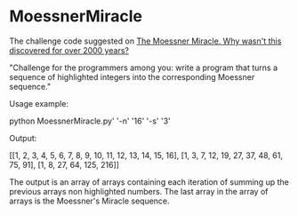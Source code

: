 # MoessnerMiracle
The challenge code suggested on [The Moessner Miracle. Why wasn't this discovered for over 2000 years?](https://www.youtube.com/watch?v=rGlpyFHfMgI )

"Challenge for the programmers among you: write a program that turns a sequence of highlighted integers into the corresponding Moessner sequence."

Usage example:

python MoessnerMiracle.py' '-n' '16' '-s' '3'

Output:

[[1, 2, 3, 4, 5, 6, 7, 8, 9, 10, 11, 12, 13, 14, 15, 16], [1, 3, 7, 12, 19, 27, 37, 48, 61, 75, 91], [1, 8, 27, 64, 125, 216]]

The output is an array of arrays containing each iteration of summing up the previous arrays non highlighted numbers. The last array in the array of arrays is the Moessner's Miracle sequence.
